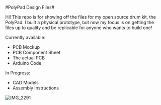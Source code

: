 #PolyPad Design Files#

Hi!  This repo is for showing off the files for my open source drum kit, the PolyPad.  I built a physical prototype, but now my focus is on getting the files up to quality and be replicable for anyone who wants to build one!

Currently available:
 - PCB Mockup
 - PCB Component Sheet
 - The actual PCB
 - Arduino Code

In Progress:
 - CAD Models
 - Assembly Instructions

![IMG_2291](https://github.com/user-attachments/assets/81e604b8-b517-41c6-9361-e70dec9d2128)
